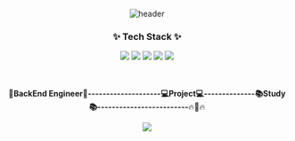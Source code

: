 <div align="center"> 
 
  ![header](https://capsule-render.vercel.app/api?type=waving&color=FF9E0F&height=100&&section=header&text=😆👋&fontAlign=90&fontSize=40)
 
 ### :sparkles: Tech Stack :sparkles:
 <img src="https://img.shields.io/badge/JAVA-FF9E0F?style=flat-square&logo=java&logoColor=white"/> 
 <img src="https://img.shields.io/badge/C++-00599C?style=flat-square&logo=c++&logoColor=white"/>
 <img src="https://img.shields.io/badge/Spring Boot-6DB33F?style=flat-square&logo=Spring Boot&logoColor=white"/> 
 <img src="https://img.shields.io/badge/MySQL-4479A1?style=flat-square&logo=MySQL&logoColor=white"/> 
 <img src="https://img.shields.io/badge/AWS-232F3E?style=flat-square&logo=Amazon AWS&logoColor=white"/> 


  </br>
  </br>
  </br>

:star2:**BackEnd Engineer:star2:--------------------:computer:Project:computer:--------------:books:Study:books:-------------------------**:fire::running::fire:

<img src="https://capsule-render.vercel.app/api?type=waving&color=FF9E0F&height=100&&section=footer&reversal=true/">
</div>
